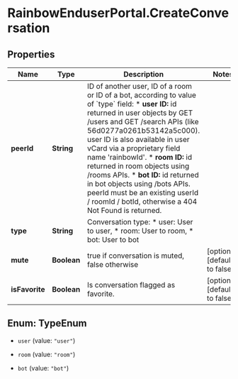 # RainbowEnduserPortal.CreateConversation

## Properties

Name | Type | Description | Notes
------------ | ------------- | ------------- | -------------
**peerId** | **String** | ID of another user, ID of a room or ID of a bot, according to value of &#x60;type&#x60; field:   * **user ID:** id returned in user objects by GET /users and GET /search APIs (like 56d0277a0261b53142a5c000). user ID is also available in user vCard via a proprietary field name &#39;rainbowId&#39;. * **room ID:** id returned in room objects using /rooms APIs. * **bot ID:** id returned in bot objects using /bots APIs.     peerId must be an existing userId / roomId / botId, otherwise a 404 Not Found is returned. | 
**type** | **String** | Conversation type:   * user: User to user, * room: User to room, * bot: User to bot   | 
**mute** | **Boolean** | true if conversation is muted, false otherwise | [optional] [default to false]
**isFavorite** | **Boolean** | Is conversation flagged as favorite. | [optional] [default to false]



## Enum: TypeEnum


* `user` (value: `"user"`)

* `room` (value: `"room"`)

* `bot` (value: `"bot"`)




